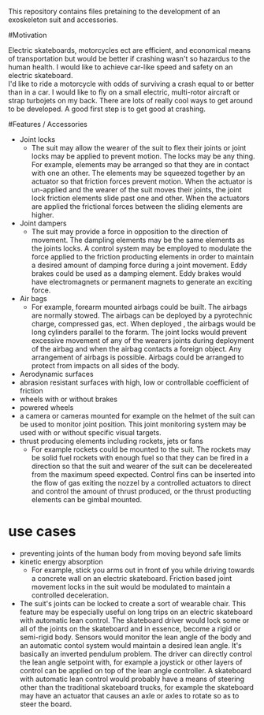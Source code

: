 This repository contains files pretaining to the development of an exoskeleton suit and accessories.

#Motivation 

Electric skateboards, motorcycles ect are efficient, and economical means of transportation 
but would be better if crashing wasn't so hazardus to the human health.  I would like to achieve car-like speed and safety on an electric skateboard.  
I'd like to ride a motorcycle with odds of surviving a crash equal to or better than in a car. 
I would like to fly on a small electric, multi-rotor aircraft or strap turbojets on my back.  There are lots of really cool ways to get 
around to be developed.  A good first step is to get good at crashing.

#Features / Accessories

  - Joint locks 
     - The suit may allow the wearer of the suit to flex their joints or joint locks may be applied
       to prevent motion.  The locks may be any thing.  For example, elements may be arranged so that
       they are in contact with one an other.  The elements may be squeezed together by an actuator
       so that friction forces prevent motion.  When the actuator is un-applied and the wearer of 
       the suit moves their joints, the joint lock friction elements slide past one and other.
       When the actuators are applied the frictional forces between the sliding elements are higher.
  - Joint dampers
     - The suit may provide a force in opposition to the direction of movement.  The dampling elements
       may be the same elements as the joints locks.  A control system may be employed to modulate 
       the force applied to the friction producting elements in order to maintain a desired amount 
       of damping force during a joint movement.
       Eddy brakes could be used as a damping element.  Eddy brakes would
       have electromagnets or permanent magnets to generate an exciting force.
  - Air bags
    - For example, forearm mounted airbags could be built.  The airbags are normally
      stowed.  The airbags can be deployed by a pyrotechnic charge, compressed gas, ect.  When deployed
      , the airbags would be long cylinders parallel to the forarm.  The joint locks would prevent
      excessive movement of any of the wearers joints during deployment of the airbag and when the 
      airbag contacts a foreign object.  Any arrangement of airbags is possible.  Airbags could be
      arranged to protect from impacts on all sides of the body.
  - Aerodynamic surfaces
  - abrasion resistant surfaces with high, low or controllable coefficient of friction
  - wheels with or without brakes
  - powered wheels
  - a camera or cameras mounted for example on the helmet of the suit can be used to monitor 
    joint position.  This joint monitoring system may be used with or without specific visual targets.
  - thrust producing elements including rockets, jets or fans
    - For example rockets could be mounted to the suit.  The rockets may be solid fuel
      rockets with enough fuel so that they can be fired in a direction so that the suit and wearer of
      the suit can be decelereated from the maximum speed expected.  Control fins can be inserted into
      the flow of gas exiting the nozzel by a controlled actuators to direct and control the amount of
      thrust produced, or the thrust producting elements can be gimbal mounted.

# use cases

  - preventing joints of the human body from moving beyond safe limits
  - kinetic energy absorption
    - For example, stick you arms out in front of you while driving towards a concrete wall
      on an electric skateboard.  Friction based joint movement locks in the suit would be modulated
      to maintain a controlled deceleration.  
  - The suit's joints can be locked to create a sort of wearable chair.  This feature may 
    be especially useful on long trips on an electric skateboard with automatic lean control.
    The skateboard driver would lock some or all of the joints on the skateboard and in essence,
    become a rigid or semi-rigid body.  Sensors would monitor the lean angle of the body and an 
    automatic contol system would maintain a desired lean angle.  It's basically an inverted
    pendulum problem.  The driver can directly control the lean angle setpoint with, for example
    a joystick or other layers of control can be applied on top of the lean angle controller.
    A skateboard with automatic lean control would probably have a means of steering other 
    than the traditional skateboard trucks, for example the skateboard may have an actuator
    that causes an axle or axles to rotate so as to steer the board.

